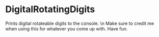 # DigitalRotatingDigits
Prints digital rotateable digits to the console. \n
Make sure to credit me when using this for whatever you come up with.
Have fun.
